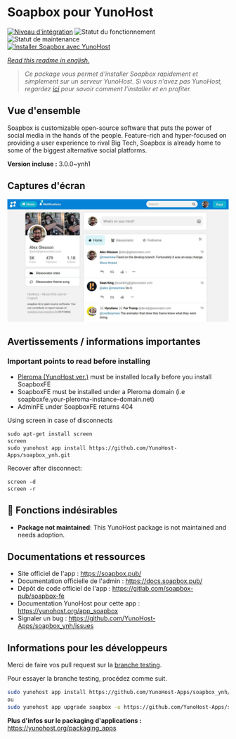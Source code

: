 <!--
N.B.: This README was automatically generated by https://github.com/YunoHost/apps/tree/master/tools/README-generator
It shall NOT be edited by hand.
-->

# Soapbox pour YunoHost

[![Niveau d'intégration](https://dash.yunohost.org/integration/soapbox.svg)](https://dash.yunohost.org/appci/app/soapbox) ![Statut du fonctionnement](https://ci-apps.yunohost.org/ci/badges/soapbox.status.svg) ![Statut de maintenance](https://ci-apps.yunohost.org/ci/badges/soapbox.maintain.svg)  
[![Installer Soapbox avec YunoHost](https://install-app.yunohost.org/install-with-yunohost.svg)](https://install-app.yunohost.org/?app=soapbox)

*[Read this readme in english.](./README.md)*

> *Ce package vous permet d'installer Soapbox rapidement et simplement sur un serveur YunoHost.
Si vous n'avez pas YunoHost, regardez [ici](https://yunohost.org/#/install) pour savoir comment l'installer et en profiter.*

## Vue d'ensemble

Soapbox is customizable open-source software that puts the power of social media in the hands of the people. Feature-rich and hyper-focused on providing a user experience to rival Big Tech, Soapbox is already home to some of the biggest alternative social platforms.


**Version incluse :** 3.0.0~ynh1

## Captures d'écran

![Capture d'écran de Soapbox](./doc/screenshots/screenshot.jpg)

## Avertissements / informations importantes

### Important points to read before installing

- [Pleroma (YunoHost ver.)](https://github.com/YunoHost-Apps/pleroma_ynh) must be installed locally before you install SoapboxFE
- SoapboxFE must be installed under a Pleroma domain (i.e soapboxfe.your-pleroma-instance-domain.net)
- AdminFE under SoapboxFE returns 404

Using screen in case of disconnects

``` 
sudo apt-get install screen
screen
sudo yunohost app install https://github.com/YunoHost-Apps/soapbox_ynh.git
```
Recover after disconnect:
```
screen -d
screen -r
```

## :red_circle: Fonctions indésirables

- **Package not maintained**: This YunoHost package is not maintained and needs adoption.

## Documentations et ressources

* Site officiel de l'app : <https://soapbox.pub/>
* Documentation officielle de l'admin : <https://docs.soapbox.pub/>
* Dépôt de code officiel de l'app : <https://gitlab.com/soapbox-pub/soapbox-fe>
* Documentation YunoHost pour cette app : <https://yunohost.org/app_soapbox>
* Signaler un bug : <https://github.com/YunoHost-Apps/soapbox_ynh/issues>

## Informations pour les développeurs

Merci de faire vos pull request sur la [branche testing](https://github.com/YunoHost-Apps/soapbox_ynh/tree/testing).

Pour essayer la branche testing, procédez comme suit.

``` bash
sudo yunohost app install https://github.com/YunoHost-Apps/soapbox_ynh/tree/testing --debug
ou
sudo yunohost app upgrade soapbox -u https://github.com/YunoHost-Apps/soapbox_ynh/tree/testing --debug
```

**Plus d'infos sur le packaging d'applications :** <https://yunohost.org/packaging_apps>
